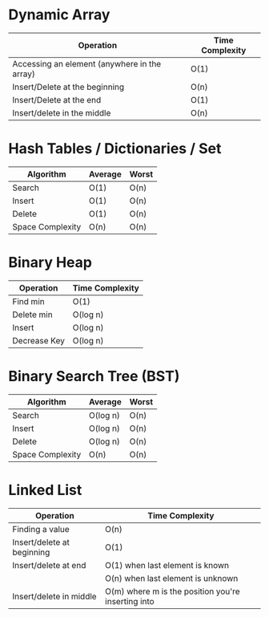 # Dynamic Array

| Operation                                     | Time Complexity  |
| ---------------------------------------       | ---------------- |
| Accessing an element (anywhere in the array)  | O(1)             |
| Insert/Delete at the beginning                | O(n)             |
| Insert/Delete at the end                      | O(1)             |
| Insert/delete in the middle                   | O(n)             |

# Hash Tables / Dictionaries / Set

| Algorithm                                     | Average          | Worst            |
| ---------------------------------------       | ---------------- | ---------------- |
| Search                                        | O(1)             | O(n)             |
| Insert                                        | O(1)             | O(n)             |
| Delete                                        | O(1)             | O(n)             |
| Space Complexity                              | O(n)             | O(n)             |

# Binary Heap

| Operation                                     | Time Complexity  |
| ---------------------------------------       | ---------------- |
| Find min                                      | O(1)             |
| Delete min                                    | O(log n)         |
| Insert                                        | O(log n)         |
| Decrease Key                                  | O(log n)         |

# Binary Search Tree (BST) 

| Algorithm                                     | Average              | Worst            |
| ---------------------------------------       | ----------------     | ---------------- |
| Search                                        | O(log n)             | O(n)             |
| Insert                                        | O(log n)             | O(n)             |
| Delete                                        | O(log n)             | O(n)             |
| Space Complexity                              | O(n)                 | O(n)             |

# Linked List

| Operation                                     | Time Complexity                                     |
| ---------------------------------------       | ----------------                                    |
| Finding a value                               | O(n)                                                |
| Insert/delete at beginning                    | O(1)                                                |
| Insert/delete at end                          | O(1)  when last element is known                    |
|                                               | O(n)  when last element is unknown                  |
| Insert/delete in middle                       | O(m)  where m is the position you're inserting into |